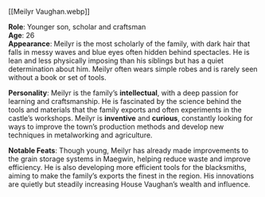 [[Meilyr Vaughan.webp]]

**Role**: Younger son, scholar and craftsman  
**Age**: 26  
**Appearance**: Meilyr is the most scholarly of the family, with dark hair that falls in messy waves and blue eyes often hidden behind spectacles. He is lean and less physically imposing than his siblings but has a quiet determination about him. Meilyr often wears simple robes and is rarely seen without a book or set of tools.

**Personality**: Meilyr is the family’s **intellectual**, with a deep passion for learning and craftsmanship. He is fascinated by the science behind the tools and materials that the family exports and often experiments in the castle’s workshops. Meilyr is **inventive** and **curious**, constantly looking for ways to improve the town’s production methods and develop new techniques in metalworking and agriculture.

**Notable Feats**: Though young, Meilyr has already made improvements to the grain storage systems in Maegwin, helping reduce waste and improve efficiency. He is also developing more efficient tools for the blacksmiths, aiming to make the family’s exports the finest in the region. His innovations are quietly but steadily increasing House Vaughan’s wealth and influence.